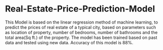 # Real-Estate-Price-Prediction-Model

This Model is based on the linear regression method of machine learning, to predict the prices of real estate of a typical city, based on parameters such as location of property, number of bedrooms, number of bathrooms and the total area(Sq ft.) of the property.
The model has been trained based on past data and tested using new data.
Accuracy of this model is 88%.
